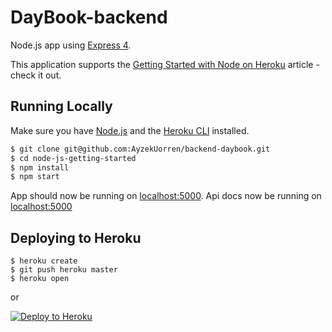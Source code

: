 # DayBook-backend

Node.js app using [Express 4](http://expressjs.com/).

This application supports the [Getting Started with Node on Heroku](https://devcenter.heroku.com/articles/getting-started-with-nodejs) article - check it out.

## Running Locally

Make sure you have [Node.js](http://nodejs.org/) and the [Heroku CLI](https://cli.heroku.com/) installed.

```sh
$ git clone git@github.com:AyzekUorren/backend-daybook.git
$ cd node-js-getting-started
$ npm install
$ npm start
```

App should now be running on [localhost:5000](http://localhost:5000/).
Api docs now be running on [localhost:5000](http://localhost:5000/api-docs)

## Deploying to Heroku

```
$ heroku create
$ git push heroku master
$ heroku open
```
or

[![Deploy to Heroku](https://www.herokucdn.com/deploy/button.png)](https://heroku.com/deploy)
